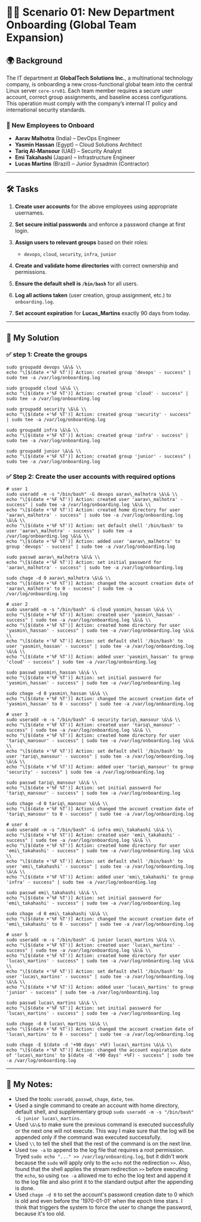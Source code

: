 # 🧑‍💻 Scenario 01: New Department Onboarding (Global Team Expansion)

## 🌍 Background

The IT department at **GlobalTech Solutions Inc.**, a multinational technology company, is onboarding a new cross-functional global team into the central Linux server `core-srv01`. Each team member requires a secure user account, correct group assignments, and baseline access configurations. This operation must comply with the company’s internal IT policy and international security standards.

### 🧭 New Employees to Onboard

* **Aarav Malhotra** (India) – DevOps Engineer
* **Yasmin Hassan** (Egypt) – Cloud Solutions Architect
* **Tariq Al-Mansour** (UAE) – Security Analyst
* **Emi Takahashi** (Japan) – Infrastructure Engineer
* **Lucas Martins** (Brazil) – Junior Sysadmin (Contractor)

---

## 🛠️ Tasks

1. **Create user accounts** for the above employees using appropriate usernames.
2. **Set secure initial passwords** and enforce a password change at first login.
3. **Assign users to relevant groups** based on their roles:

   * `devops`, `cloud`, `security`, `infra`, `junior`

4. **Create and validate home directories** with correct ownership and permissions.
5. **Ensure the default shell is `/bin/bash`** for all users.
6. **Log all actions taken** (user creation, group assignment, etc.) to `onboarding.log`.
7. **Set account expiration** for **Lucas\_Martins** exactly 90 days from today.

---

## 🧪 My Solution



### ✅ step 1: Create the groups

```
sudo groupadd devops \&\& \\
echo "\[$(date +'%F %T')] Action: created group 'devops' - success" | sudo tee -a /var/log/onboarding.log

sudo groupadd cloud \&\& \\
echo "\[$(date +'%F %T')] Action: created group 'cloud' - success" | sudo tee -a /var/log/onboarding.log

sudo groupadd security \&\& \\
echo "\[$(date +'%F %T')] Action: created group 'security' - success" | sudo tee -a /var/log/onboarding.log

sudo groupadd infra \&\& \\
echo "\[$(date +'%F %T')] Action: created group 'infra' - success" | sudo tee -a /var/log/onboarding.log

sudo groupadd junior \&\& \\
echo "\[$(date +'%F %T')] Action: created group 'junior' - success" | sudo tee -a /var/log/onboarding.log
```

### ✅ Step 2: Create the user accounts with required options

```
# user 1
sudo useradd -m -s "/bin/bash" -G devops aarav\_malhotra \&\& \\
echo "\[$(date +'%F %T')] Action: created user 'aarav\_malhotra' - success" | sudo tee -a /var/log/onboarding.log \&\& \\
echo "\[$(date +'%F %T')] Action: created home directory for user 'aarav\_malhotra' - success" | sudo tee -a /var/log/onboarding.log \&\& \\
echo "\[$(date +'%F %T')] Action: set default shell '/bin/bash' to user 'aarav\_malhotra' - success" | sudo tee -a /var/log/onboarding.log \&\& \\
echo "\[$(date +'%F %T')] Action: added user 'aarav\_malhotra' to group 'devops' - success" | sudo tee -a /var/log/onboarding.log

sudo passwd aarav\_malhotra \&\& \\
echo "\[$(date +'%F %T')] Action: set initial password for 'aarav\_malhotra' - success" | sudo tee -a /var/log/onboarding.log

sudo chage -d 0 aarav\_malhotra \&\& \\
echo "\[$(date +'%F %T')] Action: changed the account creation date of 'aarav\_malhotra' to 0 - success" | sudo tee -a /var/log/onboarding.log

# user 2
sudo useradd -m -s "/bin/bash" -G cloud yasmin\_hassan \&\& \\
echo "\[$(date +'%F %T')] Action: created user 'yasmin\_hassan' - success" | sudo tee -a /var/log/onboarding.log \&\& \\
echo "\[$(date +'%F %T')] Action: created home directory for user 'yasmin\_hassan' - success" | sudo tee -a /var/log/onboarding.log \&\& \\
echo "\[$(date +'%F %T')] Action: set default shell '/bin/bash' to user 'yasmin\_hassan' - success" | sudo tee -a /var/log/onboarding.log \&\& \\
echo "\[$(date +'%F %T')] Action: added user 'yasmin\_hassan' to group 'cloud' - success" | sudo tee -a /var/log/onboarding.log

sudo passwd yasmin\_hassan \&\& \\
echo "\[$(date +'%F %T')] Action: set initial password for 'yasmin\_hassan' - success" | sudo tee -a /var/log/onboarding.log

sudo chage -d 0 yasmin\_hassan \&\& \\
echo "\[$(date +'%F %T')] Action: changed the account creation date of 'yasmin\_hassan' to 0 - success" | sudo tee -a /var/log/onboarding.log

# user 3
sudo useradd -m -s "/bin/bash" -G security tariq\_mansour \&\& \\
echo "\[$(date +'%F %T')] Action: created user 'tariq\_mansour' - success" | sudo tee -a /var/log/onboarding.log \&\& \\
echo "\[$(date +'%F %T')] Action: created home directory for user 'tariq\_mansour' - success" | sudo tee -a /var/log/onboarding.log \&\& \\
echo "\[$(date +'%F %T')] Action: set default shell '/bin/bash' to user 'tariq\_mansour' - success" | sudo tee -a /var/log/onboarding.log \&\& \\
echo "\[$(date +'%F %T')] Action: added user 'tariq\_mansour' to group 'security' - success" | sudo tee -a /var/log/onboarding.log

sudo passwd tariq\_mansour \&\& \\
echo "\[$(date +'%F %T')] Action: set initial password for 'tariq\_mansour' - success" | sudo tee -a /var/log/onboarding.log

sudo chage -d 0 tariq\_mansour \&\& \\
echo "\[$(date +'%F %T')] Action: changed the account creation date of 'tariq\_mansour' to 0 - success" | sudo tee -a /var/log/onboarding.log

# user 4
sudo useradd -m -s "/bin/bash" -G infra emi\_takahashi \&\& \\
echo "\[$(date +'%F %T')] Action: created user 'emi\_takahashi' - success" | sudo tee -a /var/log/onboarding.log \&\& \\
echo "\[$(date +'%F %T')] Action: created home directory for user 'emi\_takahashi' - success" | sudo tee -a /var/log/onboarding.log \&\& \\
echo "\[$(date +'%F %T')] Action: set default shell '/bin/bash' to user 'emi\_takahashi' - success" | sudo tee -a /var/log/onboarding.log \&\& \\
echo "\[$(date +'%F %T')] Action: added user 'emi\_takahashi' to group 'infra' - success" | sudo tee -a /var/log/onboarding.log

sudo passwd emi\_takahashi \&\& \\
echo "\[$(date +'%F %T')] Action: set initial password for 'emi\_takahashi' - success" | sudo tee -a /var/log/onboarding.log

sudo chage -d 0 emi\_takahashi \&\& \\
echo "\[$(date +'%F %T')] Action: changed the account creation date of 'emi\_takahashi' to 0 - success" | sudo tee -a /var/log/onboarding.log

# user 5
sudo useradd -m -s "/bin/bash" -G junior lucas\_martins \&\& \\
echo "\[$(date +'%F %T')] Action: created user 'lucas\_martins' - success" | sudo tee -a /var/log/onboarding.log \&\& \\
echo "\[$(date +'%F %T')] Action: created home directory for user 'lucas\_martins' - success" | sudo tee -a /var/log/onboarding.log \&\& \\
echo "\[$(date +'%F %T')] Action: set default shell '/bin/bash' to user 'lucas\_martins' - success" | sudo tee -a /var/log/onboarding.log \&\& \\
echo "\[$(date +'%F %T')] Action: added user 'lucas\_martins' to group 'junior' - success" | sudo tee -a /var/log/onboarding.log

sudo passwd lucas\_martins \&\& \\
echo "\[$(date +'%F %T')] Action: set initial password for 'lucas\_martins' - success" | sudo tee -a /var/log/onboarding.log

sudo chage -d 0 lucas\_martins \&\& \\
echo "\[$(date +'%F %T')] Action: changed the account creation date of 'lucas\_martins' to 0 - success" | sudo tee -a /var/log/onboarding.log

sudo chage -E $(date -d '+90 days' +%F) lucas\_martins \&\& \\
echo "\[$(date +'%F %T')] Action: changed the account expiration date of 'lucas\_martins' to $(date -d '+90 days' +%F) - success" | sudo tee -a /var/log/onboarding.log
```



---

## 📝 My Notes:

* Used the tools: `useradd`, `passwd`, `chage`, `date`, `tee`.
* Used a single command to create an account with home directory, default shell, and supplementary group `sudo useradd -m -s "/bin/bash" -G junior lucas\_martins`.
* Used `\&\&` to make sure the previous command is executed successfully or the next one will not execute. This way I make sure that the log will be appended only if the command was executed successfully.
* Used `\\` to tell the shell that the rest of the command is on the next line.
* Used `tee -a` to append to the log file that requires a root permission. Tryed `sudo echo "..." >> /var/log/onboarding.log`, but it didn't work because the `sudo` will apply only to the `echo` not the redirection `>>`. Also, found that the shell applies the stream redirection `>>` before executing the `echo`, so using `tee -a` allowed me to echo the log text and append it to the log file and also print it to the standard output after the appending is done.
* Used `chage -d 0` to set the account's password creation date to 0 which is old and even before the '1970-01-01' when the epoch time stars. I think that triggers the system to force the user to change the password, because it's too old.

## 

